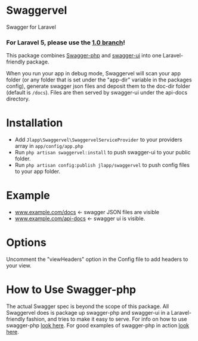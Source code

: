 Swaggervel
==========

Swagger for Laravel

### For Laravel 5, please use the [1.0 branch](https://github.com/slampenny/Swaggervel.git)!

This package combines [Swagger-php](https://github.com/zircote/swagger-php) and [swagger-ui](https://github.com/wordnik/swagger-ui) into one Laravel-friendly package.

When you run your app in debug mode, Swaggervel will scan your app folder (or any folder that is set under the "app-dir" variable in the packages config), generate swagger json files and deposit them to the doc-dir folder (default is `/docs`). Files are then served by swagger-ui under the api-docs directory.

Installation
============

- Add `Jlapp\Swaggervel\SwaggervelServiceProvider` to your providers array in `app/config/app.php`
- Run `php artisan swaggervel:install` to push swagger-ui to your public folder.
- Run `php artisan config:publish jlapp/swaggervel` to push config files to your app folder.

Example
=======
- www.example.com/docs  <- swagger JSON files are visible
- www.example.com/api-docs <- swagger ui is visible.

Options
=======
Uncomment the "viewHeaders" option in the Config file to add headers to your view.

How to Use Swagger-php
======================
The actual Swagger spec is beyond the scope of this package. All Swaggervel does is package up swagger-php and swagger-ui in a Laravel-friendly fashion, and tries to make it easy to serve. For info on how to use swagger-php [look here](http://zircote.com/swagger-php/). For good examples of swagger-php in action [look here](https://github.com/zircote/swagger-php/tree/master/Examples/Petstore).
